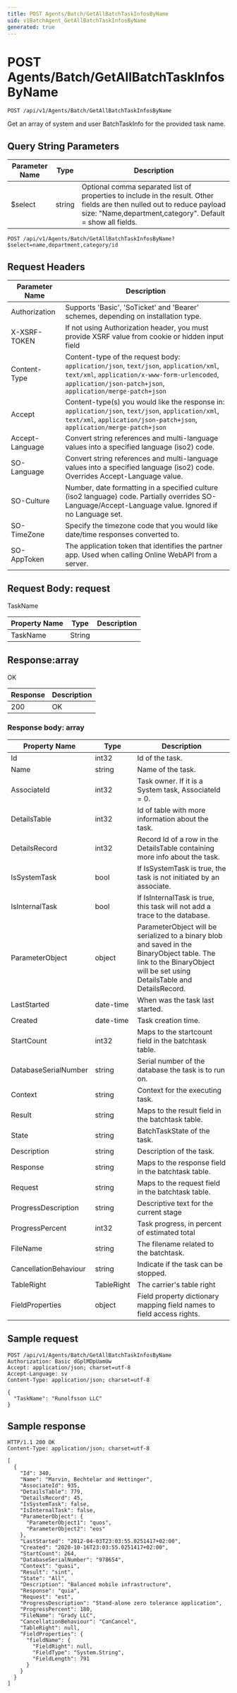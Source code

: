 ```yaml
---
title: POST Agents/Batch/GetAllBatchTaskInfosByName
uid: v1BatchAgent_GetAllBatchTaskInfosByName
generated: true
---
```


# POST Agents/Batch/GetAllBatchTaskInfosByName

```http
POST /api/v1/Agents/Batch/GetAllBatchTaskInfosByName
```

Get an array of system and user BatchTaskInfo for the provided task name.







## Query String Parameters

| Parameter Name | Type |  Description |
|----------------|------|--------------|
| $select | string |  Optional comma separated list of properties to include in the result. Other fields are then nulled out to reduce payload size: "Name,department,category". Default = show all fields. |

```http
POST /api/v1/Agents/Batch/GetAllBatchTaskInfosByName?$select=name,department,category/id
```


## Request Headers

| Parameter Name | Description |
|----------------|-------------|
| Authorization  | Supports 'Basic', 'SoTicket' and 'Bearer' schemes, depending on installation type. |
| X-XSRF-TOKEN   | If not using Authorization header, you must provide XSRF value from cookie or hidden input field |
| Content-Type | Content-type of the request body: `application/json`, `text/json`, `application/xml`, `text/xml`, `application/x-www-form-urlencoded`, `application/json-patch+json`, `application/merge-patch+json` |
| Accept         | Content-type(s) you would like the response in: `application/json`, `text/json`, `application/xml`, `text/xml`, `application/json-patch+json`, `application/merge-patch+json` |
| Accept-Language | Convert string references and multi-language values into a specified language (iso2) code. |
| SO-Language | Convert string references and multi-language values into a specified language (iso2) code. Overrides Accept-Language value. |
| SO-Culture | Number, date formatting in a specified culture (iso2 language) code. Partially overrides SO-Language/Accept-Language value. Ignored if no Language set. |
| SO-TimeZone | Specify the timezone code that you would like date/time responses converted to. |
| SO-AppToken | The application token that identifies the partner app. Used when calling Online WebAPI from a server. |

## Request Body: request 

TaskName 

| Property Name | Type |  Description |
|----------------|------|--------------|
| TaskName | String |  |

## Response:array

OK

| Response | Description |
|----------------|-------------|
| 200 | OK |

### Response body: array

| Property Name | Type |  Description |
|----------------|------|--------------|
| Id | int32 | Id of the task. |
| Name | string | Name of the task. |
| AssociateId | int32 | Task owner. If it is a System task, AssociateId = 0. |
| DetailsTable | int32 | Id of table with more information about the task. |
| DetailsRecord | int32 | Record Id of a row in the DetailsTable containing more info about the task. |
| IsSystemTask | bool | If IsSystemTask is true, the task is not initiated by an associate. |
| IsInternalTask | bool | If IsInternalTask is true, this task will not add a trace to the database. |
| ParameterObject | object | ParameterObject will be serialized to a binary blob and saved in the BinaryObject table. The link to the BinaryObject will be set using DetailsTable and DetailsRecord. |
| LastStarted | date-time | When was the task last started. |
| Created | date-time | Task creation time. |
| StartCount | int32 | Maps to the startcount field in the batchtask table. |
| DatabaseSerialNumber | string | Serial number of the database the task is to run on. |
| Context | string | Context for the executing task. |
| Result | string | Maps to the result field in the batchtask table. |
| State | string | BatchTaskState of the task. |
| Description | string | Description of the task. |
| Response | string | Maps to the response field in the batchtask table. |
| Request | string | Maps to the request field in the batchtask table. |
| ProgressDescription | string | Descriptive text for the current stage |
| ProgressPercent | int32 | Task progress, in percent of estimated total |
| FileName | string | The filename related to the batchtask. |
| CancellationBehaviour | string | Indicate if the task can be stopped. |
| TableRight | TableRight | The carrier's table right |
| FieldProperties | object | Field property dictionary mapping field names to field access rights. |

## Sample request

```http!
POST /api/v1/Agents/Batch/GetAllBatchTaskInfosByName
Authorization: Basic dGplMDpUamUw
Accept: application/json; charset=utf-8
Accept-Language: sv
Content-Type: application/json; charset=utf-8

{
  "TaskName": "Runolfsson LLC"
}
```

## Sample response

```http_
HTTP/1.1 200 OK
Content-Type: application/json; charset=utf-8

[
  {
    "Id": 340,
    "Name": "Marvin, Bechtelar and Hettinger",
    "AssociateId": 935,
    "DetailsTable": 779,
    "DetailsRecord": 45,
    "IsSystemTask": false,
    "IsInternalTask": false,
    "ParameterObject": {
      "ParameterObject1": "quos",
      "ParameterObject2": "eos"
    },
    "LastStarted": "2012-04-03T23:03:55.0251417+02:00",
    "Created": "2020-10-16T23:03:55.0251417+02:00",
    "StartCount": 264,
    "DatabaseSerialNumber": "978654",
    "Context": "quasi",
    "Result": "sint",
    "State": "All",
    "Description": "Balanced mobile infrastructure",
    "Response": "quia",
    "Request": "est",
    "ProgressDescription": "Stand-alone zero tolerance application",
    "ProgressPercent": 180,
    "FileName": "Grady LLC",
    "CancellationBehaviour": "CanCancel",
    "TableRight": null,
    "FieldProperties": {
      "fieldName": {
        "FieldRight": null,
        "FieldType": "System.String",
        "FieldLength": 791
      }
    }
  }
]
```